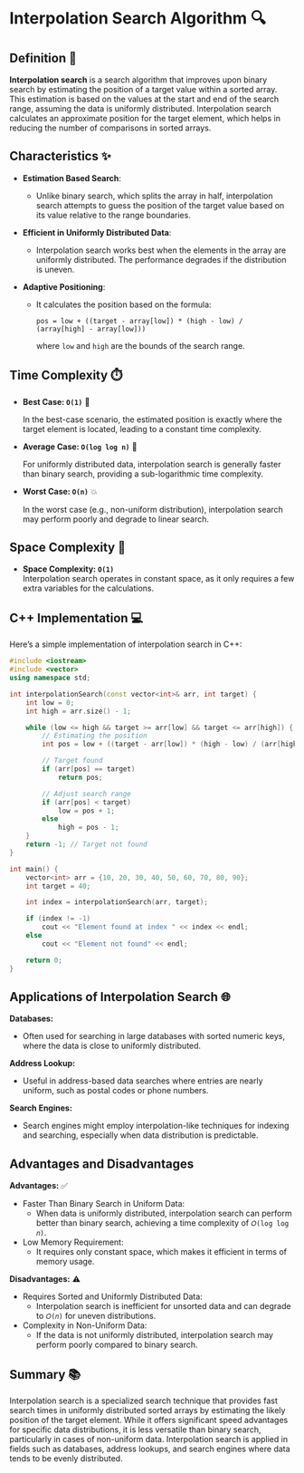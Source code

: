 # Interpolation Search Algorithm 🔍

## Definition 📖

**Interpolation search** is a search algorithm that improves upon binary search by estimating the position of a target value within a sorted array. This estimation is based on the values at the start and end of the search range, assuming the data is uniformly distributed. Interpolation search calculates an approximate position for the target element, which helps in reducing the number of comparisons in sorted arrays.

## Characteristics ✨

- **Estimation Based Search**:
  - Unlike binary search, which splits the array in half, interpolation search attempts to guess the position of the target value based on its value relative to the range boundaries.

- **Efficient in Uniformly Distributed Data**:
  - Interpolation search works best when the elements in the array are uniformly distributed. The performance degrades if the distribution is uneven.

- **Adaptive Positioning**:
  - It calculates the position based on the formula:
    ```
    pos = low + ((target - array[low]) * (high - low) / (array[high] - array[low]))
    ```
    where `low` and `high` are the bounds of the search range.

## Time Complexity ⏱️

- **Best Case: `O(1)`** 🌟
  
  In the best-case scenario, the estimated position is exactly where the target element is located, leading to a constant time complexity.

- **Average Case: `O(log log n)`** 🔄
  
  For uniformly distributed data, interpolation search is generally faster than binary search, providing a sub-logarithmic time complexity.

- **Worst Case: `O(n)`** 💥
  
  In the worst case (e.g., non-uniform distribution), interpolation search may perform poorly and degrade to linear search.

## Space Complexity 💾

- **Space Complexity: `O(1)`**  
  Interpolation search operates in constant space, as it only requires a few extra variables for the calculations.

## C++ Implementation 💻

Here’s a simple implementation of interpolation search in C++:

```cpp
#include <iostream>
#include <vector>
using namespace std;

int interpolationSearch(const vector<int>& arr, int target) {
    int low = 0;
    int high = arr.size() - 1;

    while (low <= high && target >= arr[low] && target <= arr[high]) {
        // Estimating the position
        int pos = low + ((target - arr[low]) * (high - low) / (arr[high] - arr[low]));

        // Target found
        if (arr[pos] == target)
            return pos;

        // Adjust search range
        if (arr[pos] < target)
            low = pos + 1;
        else
            high = pos - 1;
    }
    return -1; // Target not found
}

int main() {
    vector<int> arr = {10, 20, 30, 40, 50, 60, 70, 80, 90};
    int target = 40;

    int index = interpolationSearch(arr, target);

    if (index != -1)
        cout << "Element found at index " << index << endl;
    else
        cout << "Element not found" << endl;

    return 0;
}
```
## Applications of Interpolation Search 🌐

 **Databases:**
- Often used for searching in large databases with sorted numeric keys, where the data is close to uniformly distributed.

**Address Lookup:**
- Useful in address-based data searches where entries are nearly uniform, such as postal codes or phone numbers.

**Search Engines:**
- Search engines might employ interpolation-like techniques for indexing and searching, especially when data distribution is predictable.

## Advantages and Disadvantages
**Advantages:** ✅
- Faster Than Binary Search in Uniform Data:
    - When data is uniformly distributed, interpolation search can perform better than binary search, achieving a time complexity of `𝑂(log log 𝑛)`.
- Low Memory Requirement:
    - It requires only constant space, which makes it efficient in terms of memory usage.

**Disadvantages:** ⚠️
- Requires Sorted and Uniformly Distributed Data:
    - Interpolation search is inefficient for unsorted data and can degrade to `𝑂(𝑛)` for uneven distributions.
- Complexity in Non-Uniform Data:
    - If the data is not uniformly distributed, interpolation search may perform poorly compared to binary search.

## Summary 📚
Interpolation search is a specialized search technique that provides fast search times in uniformly distributed sorted arrays by estimating the likely position of the target element. 
While it offers significant speed advantages for specific data distributions, it is less versatile than binary search, particularly in cases of non-uniform data. 
Interpolation search is applied in fields such as databases, address lookups, and search engines where data tends to be evenly distributed.
